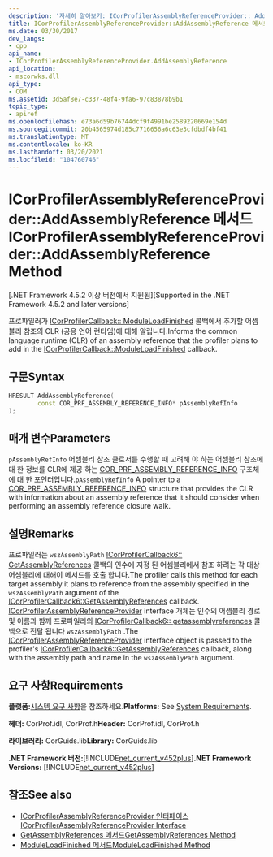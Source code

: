```yaml
---
description: '자세히 알아보기: ICorProfilerAssemblyReferenceProvider:: AddAssemblyReference 메서드'
title: ICorProfilerAssemblyReferenceProvider::AddAssemblyReference 메서드
ms.date: 03/30/2017
dev_langs:
- cpp
api_name:
- ICorProfilerAssemblyReferenceProvider.AddAssemblyReference
api_location:
- mscorwks.dll
api_type:
- COM
ms.assetid: 3d5af8e7-c337-48f4-9fa6-97c83878b9b1
topic_type:
- apiref
ms.openlocfilehash: e73a6d59b76744dcf9f4991be2589220669e154d
ms.sourcegitcommit: 20b4565974d185c7716656a6c63e3cfdbdf4bf41
ms.translationtype: MT
ms.contentlocale: ko-KR
ms.lasthandoff: 03/20/2021
ms.locfileid: "104760746"
---
```

# <a name="icorprofilerassemblyreferenceprovideraddassemblyreference-method"></a><span data-ttu-id="cdfb6-103">ICorProfilerAssemblyReferenceProvider::AddAssemblyReference 메서드</span><span class="sxs-lookup"><span data-stu-id="cdfb6-103">ICorProfilerAssemblyReferenceProvider::AddAssemblyReference Method</span></span>

<span data-ttu-id="cdfb6-104">[.NET Framework 4.5.2 이상 버전에서 지원됨]</span><span class="sxs-lookup"><span data-stu-id="cdfb6-104">[Supported in the .NET Framework 4.5.2 and later versions]</span></span>  
  
 <span data-ttu-id="cdfb6-105">프로파일러가 [ICorProfilerCallback:: ModuleLoadFinished](icorprofilercallback-moduleloadfinished-method.md) 콜백에서 추가할 어셈블리 참조의 CLR (공용 언어 런타임)에 대해 알립니다.</span><span class="sxs-lookup"><span data-stu-id="cdfb6-105">Informs the common language runtime (CLR) of an assembly reference that the profiler plans to add in the [ICorProfilerCallback::ModuleLoadFinished](icorprofilercallback-moduleloadfinished-method.md) callback.</span></span>  
  
## <a name="syntax"></a><span data-ttu-id="cdfb6-106">구문</span><span class="sxs-lookup"><span data-stu-id="cdfb6-106">Syntax</span></span>  
  
```cpp
HRESULT AddAssemblyReference(  
        const COR_PRF_ASSEMBLY_REFERENCE_INFO* pAssemblyRefInfo  
);  
```  
  
## <a name="parameters"></a><span data-ttu-id="cdfb6-107">매개 변수</span><span class="sxs-lookup"><span data-stu-id="cdfb6-107">Parameters</span></span>

<span data-ttu-id="cdfb6-108">`pAssemblyRefInfo` 어셈블리 참조 클로저를 수행할 때 고려해 야 하는 어셈블리 참조에 대 한 정보를 CLR에 제공 하는 [COR_PRF_ASSEMBLY_REFERENCE_INFO](cor-prf-assembly-reference-info-structure.md) 구조체에 대 한 포인터입니다.</span><span class="sxs-lookup"><span data-stu-id="cdfb6-108">`pAssemblyRefInfo` A pointer to a [COR_PRF_ASSEMBLY_REFERENCE_INFO](cor-prf-assembly-reference-info-structure.md) structure that provides the CLR with information about an assembly reference that it should consider when performing an assembly reference closure walk.</span></span>
  
## <a name="remarks"></a><span data-ttu-id="cdfb6-109">설명</span><span class="sxs-lookup"><span data-stu-id="cdfb6-109">Remarks</span></span>  

 <span data-ttu-id="cdfb6-110">프로파일러는 `wszAssemblyPath` [ICorProfilerCallback6:: GetAssemblyReferences](icorprofilercallback6-getassemblyreferences-method.md) 콜백의 인수에 지정 된 어셈블리에서 참조 하려는 각 대상 어셈블리에 대해이 메서드를 호출 합니다.</span><span class="sxs-lookup"><span data-stu-id="cdfb6-110">The profiler calls this method for each target assembly it plans to reference from the assembly specified in the `wszAssemblyPath` argument of the [ICorProfilerCallback6::GetAssemblyReferences](icorprofilercallback6-getassemblyreferences-method.md) callback.</span></span> <span data-ttu-id="cdfb6-111">[ICorProfilerAssemblyReferenceProvider](icorprofilerassemblyreferenceprovider-interface.md) interface 개체는 인수의 어셈블리 경로 및 이름과 함께 프로파일러의 [ICorProfilerCallback6:: getassemblyreferences](icorprofilercallback6-getassemblyreferences-method.md) 콜백으로 전달 됩니다 `wszAssemblyPath` .</span><span class="sxs-lookup"><span data-stu-id="cdfb6-111">The [ICorProfilerAssemblyReferenceProvider](icorprofilerassemblyreferenceprovider-interface.md) interface object is passed to the profiler's [ICorProfilerCallback6::GetAssemblyReferences](icorprofilercallback6-getassemblyreferences-method.md) callback, along with the assembly path and name in the `wszAssemblyPath` argument.</span></span>  
  
## <a name="requirements"></a><span data-ttu-id="cdfb6-112">요구 사항</span><span class="sxs-lookup"><span data-stu-id="cdfb6-112">Requirements</span></span>  

 <span data-ttu-id="cdfb6-113">**플랫폼:**[시스템 요구 사항](../../get-started/system-requirements.md)을 참조하세요.</span><span class="sxs-lookup"><span data-stu-id="cdfb6-113">**Platforms:** See [System Requirements](../../get-started/system-requirements.md).</span></span>  
  
 <span data-ttu-id="cdfb6-114">**헤더:** CorProf.idl, CorProf.h</span><span class="sxs-lookup"><span data-stu-id="cdfb6-114">**Header:** CorProf.idl, CorProf.h</span></span>  
  
 <span data-ttu-id="cdfb6-115">**라이브러리:** CorGuids.lib</span><span class="sxs-lookup"><span data-stu-id="cdfb6-115">**Library:** CorGuids.lib</span></span>  
  
 <span data-ttu-id="cdfb6-116">**.NET Framework 버전:**[!INCLUDE[net_current_v452plus](../../../../includes/net-current-v452plus-md.md)]</span><span class="sxs-lookup"><span data-stu-id="cdfb6-116">**.NET Framework Versions:** [!INCLUDE[net_current_v452plus](../../../../includes/net-current-v452plus-md.md)]</span></span>  
  
## <a name="see-also"></a><span data-ttu-id="cdfb6-117">참조</span><span class="sxs-lookup"><span data-stu-id="cdfb6-117">See also</span></span>

- [<span data-ttu-id="cdfb6-118">ICorProfilerAssemblyReferenceProvider 인터페이스</span><span class="sxs-lookup"><span data-stu-id="cdfb6-118">ICorProfilerAssemblyReferenceProvider Interface</span></span>](icorprofilerassemblyreferenceprovider-interface.md)
- [<span data-ttu-id="cdfb6-119">GetAssemblyReferences 메서드</span><span class="sxs-lookup"><span data-stu-id="cdfb6-119">GetAssemblyReferences Method</span></span>](icorprofilercallback6-getassemblyreferences-method.md)
- [<span data-ttu-id="cdfb6-120">ModuleLoadFinished 메서드</span><span class="sxs-lookup"><span data-stu-id="cdfb6-120">ModuleLoadFinished Method</span></span>](icorprofilercallback-moduleloadfinished-method.md)
